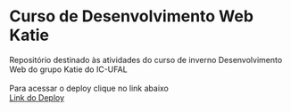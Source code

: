 # Curso de Desenvolvimento Web Katie
Repositório destinado às atividades do curso de inverno Desenvolvimento Web do grupo Katie do IC-UFAL<br><br>
Para acessar o deploy clique no link abaixo<br>
<a href="https://eduardoddmg.github.io/dev_web_katie">Link do Deploy</a>

